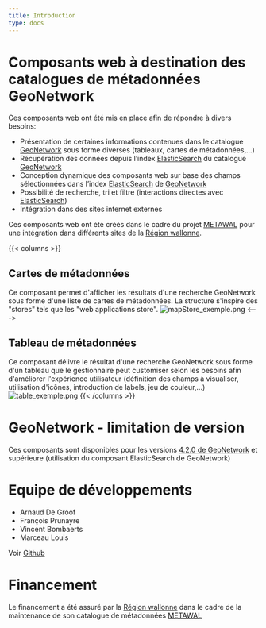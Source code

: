 ```yaml
---
title: Introduction
type: docs
---
```


# Composants web à destination des catalogues de métadonnées GeoNetwork

Ces composants web ont été mis en place afin de répondre à divers besoins:
-	Présentation de certaines informations contenues dans le catalogue [GeoNetwork](https://geonetwork-opensource.org/) sous forme diverses (tableaux, cartes de métadonnées,...)
-	Récupération des données depuis l’index [ElasticSearch](https://www.elastic.co) du catalogue [GeoNetwork](https://geonetwork-opensource.org/)
-	Conception dynamique des composants web sur base des champs sélectionnées dans l’index [ElasticSearch](https://www.elastic.co) de [GeoNetwork](https://geonetwork-opensource.org/)
-	Possibilité de recherche, tri et filtre (interactions directes avec [ElasticSearch](https://www.elastic.co))
-	Intégration dans des sites internet externes

Ces composants web ont été créés dans le cadre du projet [METAWAL](https://metawal.wallonie.be/) pour une intégration dans différents sites de la [Région wallonne](https://www.wallonie.be/fr).

{{< columns >}}
## Cartes de métadonnées

Ce composant permet d'afficher les résultats d'une recherche GeoNetwork sous forme d'une liste de cartes de métadonnées. La structure s'inspire des "stores" tels que les "web applications store".
![mapStore_exemple.png](./docs/card/images/mapStore_exemple.png)
<--->

## Tableau de métadonnées

Ce composant délivre le résultat d'une recherche GeoNetwork sous forme d'un tableau que le gestionnaire peut customiser selon les besoins afin d'améliorer l'expérience utilisateur (définition des champs à visualiser, utilisation d'icônes, introduction de labels, jeu de couleur,...)
![table_exemple.png](./docs/table/images/table_exemple.png)
{{< /columns >}}

# GeoNetwork - limitation de version
Ces composants sont disponibles pour les versions [4.2.0 de GeoNetwork](https://geonetwork-opensource.org/manuals/4.0.x/en/overview/change-log/version-4.2.0.html) et supérieure (utilisation du composant ElasticSearch de GeoNetwork)

# Equipe de développements

- Arnaud De Groof
- François Prunayre
- Vincent Bombaerts
- Marceau Louis

Voir [Github](https://github.com/titellus/icho)

# Financement

Le financement a été assuré par la [Région wallonne](https://www.wallonie.be/fr) dans le cadre de la maintenance de son catalogue de métadonnées [METAWAL](https://metawal.wallonie.be/)
